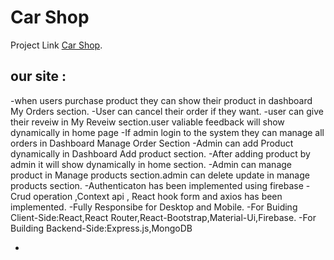 # Car Shop

Project Link [ Car Shop](https://car-shop-dec70.web.app/).

## our site :
-when users purchase product they can show their product in dashboard My Orders section.
-User can cancel their order if they want.
-user can give their reveiw in My Reveiw section.user valiable feedback will show dynamically in home page
-If admin login to the system they can manage all orders in Dashboard Manage Order Section
-Admin can add Product dynamically in Dashboard Add product section.
-After adding product by admin it will show dynamically in home section.
-Admin can manage product in Manage products section.admin can delete update in manage products section.
-Authenticaton has been implemented using firebase
-Crud operation ,Context api , React hook form and axios  has been implemented.
-Fully Responsibe  for Desktop and Mobile.
-For Buiding Client-Side:React,React Router,React-Bootstrap,Material-Ui,Firebase.
-For Building Backend-Side:Express.js,MongoDB

-
